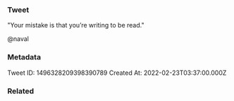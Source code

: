 ### Tweet
"Your mistake is that you’re writing to be read."

@naval

### Metadata
Tweet ID: 1496328209398390789
Created At: 2022-02-23T03:37:00.000Z

### Related

